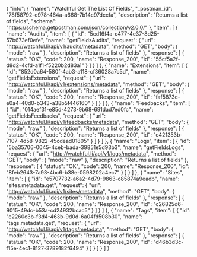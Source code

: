 {
  "info": {
    "name": "Watchful Get The List Of Fields",
    "_postman_id": "78f58792-e978-464a-a668-7b14c97dccfa",
    "description": "Returns a list of fields",
    "schema": "https://schema.getpostman.com/json/collection/v2.0.0/"
  },
  "item": [
    {
      "name": "Audits",
      "item": [
        {
          "id": "5cd16f4a-c477-4e37-8d25-57b673ef0efe",
          "name": "getFieldsAudits",
          "request": {
            "url": "http://watchful.li/api/v1/audits/metadata",
            "method": "GET",
            "body": {
              "mode": "raw"
            },
            "description": "Returns a list of fields"
          },
          "response": [
            {
              "status": "OK",
              "code": 200,
              "name": "Response_200",
              "id": "55cf5a2f-d8d2-4cfd-a1f1-f5220b2d83a1"
            }
          ]
        }
      ]
    },
    {
      "name": "Extensions",
      "item": [
        {
          "id": "852d0a64-580f-4ab3-a118-cf36028a7c5d",
          "name": "getFieldsExtensions",
          "request": {
            "url": "http://watchful.li/api/v1/extensions/metadata",
            "method": "GET",
            "body": {
              "mode": "raw"
            },
            "description": "Returns a list of fields"
          },
          "response": [
            {
              "status": "OK",
              "code": 200,
              "name": "Response_200",
              "id": "faf5873c-e0a4-40d0-b343-a38b5f446160"
            }
          ]
        }
      ]
    },
    {
      "name": "Feedbacks",
      "item": [
        {
          "id": "014aef31-e85d-4273-9b68-691dad7ed0fc",
          "name": "getFieldsFeedbacks",
          "request": {
            "url": "http://watchful.li/api/v1/feedbacks/metadata",
            "method": "GET",
            "body": {
              "mode": "raw"
            },
            "description": "Returns a list of fields"
          },
          "response": [
            {
              "status": "OK",
              "code": 200,
              "name": "Response_200",
              "id": "e421353b-7107-4d58-9822-45cdead01805"
            }
          ]
        }
      ]
    },
    {
      "name": "Logs",
      "item": [
        {
          "id": "5ba35706-0045-4ceb-bada-39851e5d93b3",
          "name": "getFieldsLogs",
          "request": {
            "url": "http://watchful.li/api/v1/logs/metadata",
            "method": "GET",
            "body": {
              "mode": "raw"
            },
            "description": "Returns a list of fields"
          },
          "response": [
            {
              "status": "OK",
              "code": 200,
              "name": "Response_200",
              "id": "8feb2643-7a93-4bc6-b38e-0598202a4ec7"
            }
          ]
        }
      ]
    },
    {
      "name": "Sites",
      "item": [
        {
          "id": "e5707732-a6a2-4d79-9863-c85874a9eadb",
          "name": "sites.metadata.get",
          "request": {
            "url": "http://watchful.li/api/v1/sites/metadata",
            "method": "GET",
            "body": {
              "mode": "raw"
            },
            "description": "Returns a list of fields"
          },
          "response": [
            {
              "status": "OK",
              "code": 200,
              "name": "Response_200",
              "id": "c26825d6-9015-49dc-b53a-cd24932bcac5"
            }
          ]
        }
      ]
    },
    {
      "name": "Tags",
      "item": [
        {
          "id": "e2260c3b-f3d4-463b-9d0d-6a04fd508b30",
          "name": "tags.metadata.get",
          "request": {
            "url": "http://watchful.li/api/v1/tags/metadata",
            "method": "GET",
            "body": {
              "mode": "raw"
            },
            "description": "Returns a list of fields"
          },
          "response": [
            {
              "status": "OK",
              "code": 200,
              "name": "Response_200",
              "id": "d46b3d3c-f15e-4ec1-8127-3789182f6494"
            }
          ]
        }
      ]
    }
  ]
}